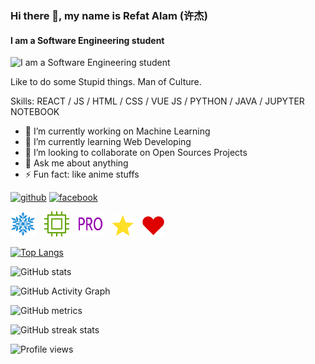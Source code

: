 ### Hi there 👋, my name is Refat Alam (许杰)
#### I am a Software Engineering student
![I am a Software Engineering student](https://68.media.tumblr.com/c06c69280f5ff93cd25893e2a3c8b5b3/tumblr_mlv3bmsk7P1r67h3uo1_500.gif)

Like to do some Stupid things.
Man of Culture.

Skills: REACT / JS / HTML / CSS / VUE JS / PYTHON / JAVA / JUPYTER NOTEBOOK

- 🔭 I’m currently working on Machine Learning 
- 🌱 I’m currently learning Web Developing 
- 👯 I’m looking to collaborate on Open Sources Projects 
- 💬 Ask me about anything 
- ⚡ Fun fact: like anime stuffs 


[<img src='https://cdn.jsdelivr.net/npm/simple-icons@3.0.1/icons/github.svg' alt='github' height='40'>](https://github.com/NICKsensei)  [<img src='https://cdn.jsdelivr.net/npm/simple-icons@3.0.1/icons/facebook.svg' alt='facebook' height='40'>](https://www.facebook.com/refat.yahoo)  

<a href='https://archiveprogram.github.com/'><img src='https://raw.githubusercontent.com/acervenky/animated-github-badges/master/assets/acbadge.gif' width='40' height='40'></a> <a href='https://docs.github.com/en/developers'><img src='https://raw.githubusercontent.com/acervenky/animated-github-badges/master/assets/devbadge.gif' width='40' height='40'></a> <a href='https://github.com/pricing'><img src='https://raw.githubusercontent.com/acervenky/animated-github-badges/master/assets/pro.gif' width='40' height='40'></a> <a href='https://stars.github.com/'><img src='https://raw.githubusercontent.com/acervenky/animated-github-badges/master/assets/starbadge.gif' width='35' height='35'></a> <a href='https://docs.github.com/en/github/supporting-the-open-source-community-with-github-sponsors'><img src='https://raw.githubusercontent.com/acervenky/animated-github-badges/master/assets/sponsorbadge.gif' width='35' height='35'></a> 

[![Top Langs](https://github-readme-stats.vercel.app/api/top-langs/?username=refat-alam)](https://github.com/anuraghazra/github-readme-stats)

![GitHub stats](https://github-readme-stats.vercel.app/api?username=refat-alam&show_icons=true)  

![GitHub Activity Graph](https://activity-graph.herokuapp.com/graph?username=refat-alam)  

![GitHub metrics](https://metrics.lecoq.io/refat-alam)  

![GitHub streak stats](https://github-readme-streak-stats.herokuapp.com/?user=refat-alam)  

![Profile views](https://gpvc.arturio.dev/refat-alam)  
